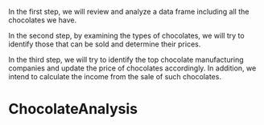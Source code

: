 In the first step, we will review and analyze a data frame including all the chocolates we have.

In the second step, by examining the types of chocolates, we will try to identify those that can be sold and determine their prices.

In the third step, we will try to identify the top chocolate manufacturing companies and update the price of chocolates accordingly. In addition, we intend to calculate the income from the sale of such chocolates.
# ChocolateAnalysis
